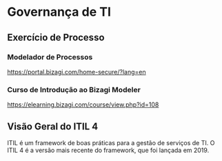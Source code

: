 # Governança de TI

## Exercício de Processo

### Modelador de Processos
https://portal.bizagi.com/home-secure/?lang=en

### Curso de Introdução ao Bizagi Modeler
https://elearning.bizagi.com/course/view.php?id=108

## Visão Geral do ITIL 4

ITIL é um framework de boas práticas para a gestão de serviços de TI. O ITIL 4 é a versão mais recente do framework, que foi lançada em 2019.
